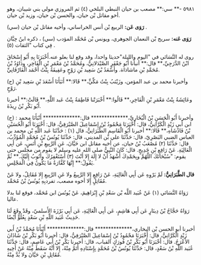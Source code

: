 ٥٩٨١ -** سي:** مصعب بن حيان النبطي البلخي (٤) ثم المروزي مولى بني شيبان، وهو أخو مقاتل بْن حيان، والحسن بْن حيان، وزيد بْن حيان.

**رَوَى عَن:** الربيع بْن أنس الخراساني، وأخيه مقاتل بْن حيان (سي) .

**رَوَى عَنه:** سريج بْن النعمان الجوهري، ويونس بْن مُحَمَّد المؤدب (سي) ، ذكره ابنُ حِبَّان فِي كتاب "الثقات (٥) .

روى له النَّسَائي في "اليوم والليلة"حديثا واحدا، وقد وقع لنا بعلو عنه.أَخْبَرَنَا بِهِ أَبُو إِسْحَاقَ ابْنُ الدَّرَجِيِّ،** قال:** أنبأنا أَبُو جَعْفَرٍ الصَّيْدَلانِيُّ، ومُحَمَّدُ بْنُ مَعْمَرِ بْنِ الْفَاخِرِ، ودَاوُدُ بْنُ مُحَمَّدِ بْنِ ماشاذاة. وأَسْعَدُ بْنُ سَعِيد بْنِ رَوْحٍ وعَفِيفَةُ بِنْتُ أَحْمَد الْفَارْفَانِيِّ.

(ح) وأخبرنا محمد بن عبد المؤمن، وزَيْنَبُ بِنْتُ مَكِّيٍّ،** قَالا:** أَنَبَأَنَا أَسْعَدَ بْنِ سَعِيد بْنِ رَوْحٍ.

وعَائِشَةُ بِنْتُ مَعْمَرِ بْنِ الْفَاخِرِ،** قَالُوا:** أَخْبَرَتْنا فَاطِمَةُ بِنْتُ عَبد اللَّهِ،** قَالَتْ:** أخبرنا أَبُو بَكْرِ بْنُ رِيذَةَ.

(ح) : وأخبرنا أَبُو الْحَسَنِ بْنُ الْبُخَارِيِّ،************** قال:************** أَنْبَأَنَا محمد ابن أَبي زَيْدٍ الْكَرَّانِيُّ، قال: أَخْبَرَنَا مَحْمُودُ بْنُ إِسْمَاعِيلَ الصَّيْرَفِيُّ، قال: أَخْبَرَنَا أَبُو الْحُسَيْنِ بْنُ فَاذْشَاهِ،** قَالا:** أخبرنا أَبُو الْقَاسِمِ الطَّبَرَانِيُّ، قال (١) : حَدَّثَنَا عَبد اللَّهِ بْن محمد بن العباس الضبي البَصْرِيّ، قال: حَدَّثَنَا علي بْن المديني، قال: حَدَّثَنَا يُونُسُ بْنُ مُحَمَّدٍ الْمُؤَدِّبُ، قال: حَدَّثَنَا (٢) مُصْعَبُ بْنُ حيان، عن أخيه مقاتل ابن حَيَّانَ، عَنِ الرَّبِيعِ بْنِ أَنَسٍ، عَن أَبِي الْعَالِيَةِ. عَنْ رَافِعِ بْنِ خَدِيجٍ. قال: كَانَ النَّبِيُّ صلى الله عليه وسلم لا يقوم من مجلس حتى يقوم: "سُبْحَانَكَ اللَّهُمَّ وبِحَمْدِكَ أَشْهَدُ أَنْ لا إِلَهَ إِلا أَنْتَ (٣) أَسْتَغْفِرُكَ وأَتُوبُ إِلَيْكَ.** ثُمَّ يَقُولُ:** إِنَّهَا كَفَّارَةُ مَا يَكُونُ فِي الْمَجْلِسِ.

**قال الطَّبَرَانِيُّ:** لَمْ يَرْوِهِ عَن أَبِي الْعَالِيَةِ، عَنْ رَافِعٍ إِلا الرَّبِيعُ ولا عَنِ الرَّبِيعِ إِلا مُقَاتِلٌ، ولا عَنْ مُقَاتِلٍ إِلا أخوه مصعب، تفردبِهِ يُونُسُ بْنُ مُحَمَّد.

رَوَاهُ النَّسَائي (١) عَنْ عُبَيد اللَّه بْن سَعْدِ بْنِ إِبْرَاهِيمَ، عَنْ يُونُسَ ابن مُحَمَّد، فوقع لنا بدلا عاليا.

رَوَاهُ حَجَّاجُ بْنُ دِينَارٍ عَن أَبِي هَاشِمٍ، عَن أَبِي الْعَالِيَةِ، عَن أَبِي بَرْزَةَ الأَسلميّ، وقَدْ وقَعَ لَنَا حَدِيثُ عُبَيد اللَّهِ بْنِ سَعْدٍ بِعُلُوٍّ أَيْضًا.

أخبرنا أبو الحسن بْن البخاري،************** قال:************** أَنْبَأَنَا مُحَمَّدُ بْنُ أَبي زَيْدٍ الْكَرَّانِيُّ، قال: أَخْبَرَنَا مَحْمُودُ بْنُ إِسْمَاعِيلَ الصَّيْرَفِيُّ، قال: أخبرنا أَبُو بَكْرِ بْنُ شَاذَانَ الأَعْرَجُ. قال: أَخْبَرَنَا أَبُو بَكْرِ بْنُ فُورَكٍ القباب، قال: أخبرنا بَكْرِ بْنُ أَبي عَاصِمٍ، قال: حَدَّثَنَا عُبَيد اللَّهِ بْنُ سَعْدٍ، قال: حَدَّثَنَا يُونُسُ بْنُ مُحَمَّدٍ بِإِسْنَادِهِ أَتَمَّ مِنْهُ، إِلا أَنَّهُ سَقَطَ مِنْهُ عَنْ أَخِيهِ مُقَاتِلِ بْنِ حَيَّانَ ولا بُدَّ مِنْهُ.